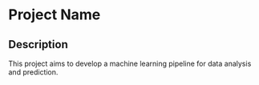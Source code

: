 # Project Name

## Description

This project aims to develop a machine learning pipeline for data analysis and prediction.

##




